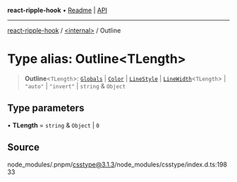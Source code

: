 **react-ripple-hook** • [Readme](../../README.md) \| [API](../../globals.md)

---

[react-ripple-hook](../../README.md) / [\<internal\>](../README.md) / Outline

# Type alias: Outline\<TLength\>

> **Outline**\<`TLength`\>: [`Globals`](Globals.md) \| [`Color`](Color-1.md) \| [`LineStyle`](LineStyle.md) \| [`LineWidth`](LineWidth.md)\<`TLength`\> \| `"auto"` \| `"invert"` \| `string` & `Object`

## Type parameters

• **TLength** = `string` & `Object` \| `0`

## Source

node_modules/.pnpm/csstype@3.1.3/node_modules/csstype/index.d.ts:19833
